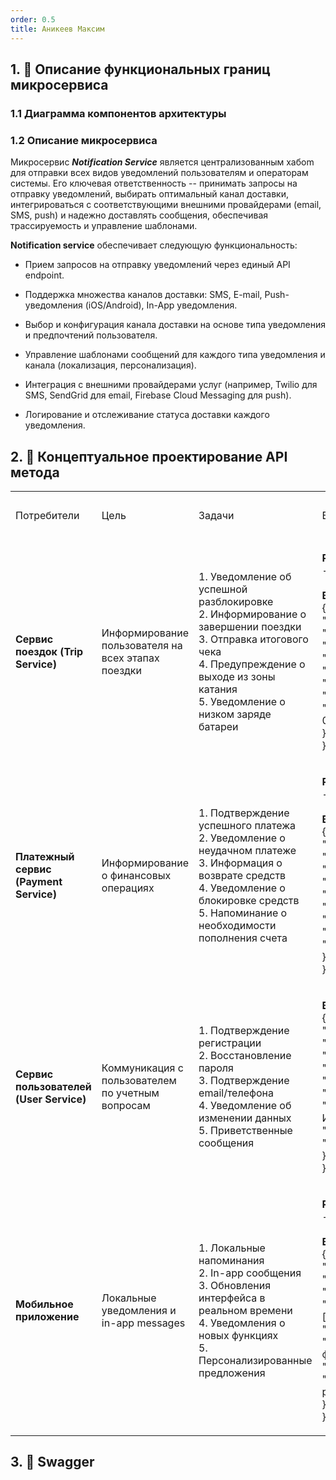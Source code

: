 ```yaml
---
order: 0.5
title: Аникеев Максим
---
```


## 1\. 📖 Описание функциональных границ микросервиса

### 1\.1 Диаграмма компонентов архитектуры

<mermaid path="./anikeev-maxim.mermaid" width="780px" height="143px"/>

### 1\.2 Описание микросервиса

Микросервис ***Notification Service*** является централизованным хабоm для отправки всех видов уведомлений пользователям и операторам системы. Его ключевая ответственность -- принимать запросы на отправку уведомлений, выбирать оптимальный канал доставки, интегрироваться с соответствующими внешними провайдерами (email, SMS, push) и надежно доставлять сообщения, обеспечивая трассируемость и управление шаблонами.

**Notification service** обеспечивает следующую функциональность:

-  Прием запросов на отправку уведомлений через единый API endpoint.

-  Поддержка множества каналов доставки: SMS, E-mail, Push-уведомления (iOS/Android), In-App уведомления.

-  Выбор и конфигурация канала доставки на основе типа уведомления и предпочтений пользователя.

-  Управление шаблонами сообщений для каждого типа уведомления и канала (локализация, персонализация).

-  Интеграция с внешними провайдерами услуг (например, Twilio для SMS, SendGrid для email, Firebase Cloud Messaging для push).

-  Логирование и отслеживание статуса доставки каждого уведомления.



## 2\. 🧩 Концептуальное проектирование API метода

<table header="row">
<colgroup><col width="156"/><col width="180"/><col width="183"/><col width="192"/><col width="239"/></colgroup>
<tr>
<td>

Потребители

</td>
<td>

Цель

</td>
<td>

Задачи

</td>
<td>

Входные данные

</td>
<td>

Выходные данные

</td>
</tr>
<tr>
<td>

**Сервис поездок (Trip Service)**

</td>
<td>

Информирование пользователя на всех этапах поездки

</td>
<td>

1\. Уведомление об успешной разблокировке\
2\. Информирование о завершении поездки\
3\. Отправка итогового чека\
4\. Предупреждение о выходе из зоны катания\
5\. Уведомление о низком заряде батареи

</td>
<td>

**Path Parameters:**\
\- `user_id`: UUID\
\
**Body JSON:**\
\{\
"template_key": "trip_started",\
"channels": \["push", "sms"\],\
"parameters": \{\
"scooter_id": "sct_123",\
"start_time": "2024-01-20T10:30:00Z"\
}\
}

</td>
<td>

**Успех (200):**\
\{\
"notification_id": "notif_987",\
"status": "accepted"\
}\
\
**Ошибки:**\
\- 404 Not Found\
\- 429 Too Many Requests

</td>
</tr>
<tr>
<td>

**Платежный сервис (Payment Service)**

</td>
<td>

Информирование о финансовых операциях

</td>
<td>

1\. Подтверждение успешного платежа\
2\. Уведомление о неудачном платеже\
3\. Информация о возврате средств\
4\. Уведомление о блокировке средств\
5\. Напоминание о необходимости пополнения счета

</td>
<td>

**Path Parameters:**\
\- `user_id`: UUID\
\
**Body JSON:**\
\{\
"template_key": "payment_success",\
"channels": \["email", "push"\],\
"parameters": \{\
"amount": 150.50,\
"currency": "RUB",\
"transaction_id": "txn_456"\
}\
}

</td>
<td>

**Успех (200):**\
\{\
"notification_id": "notif_988",\
"status": "accepted"\
}\
\
**Ошибки:**\
\- 400 Bad Request\
\- 403 Forbidden

</td>
</tr>
<tr>
<td>

**Сервис пользователей (User Service)**

</td>
<td>

Коммуникация с пользователем по учетным вопросам

</td>
<td>

1\. Подтверждение регистрации\
2\. Восстановление пароля\
3\. Подтверждение email/телефона\
4\. Уведомление об изменении данных\
5\. Приветственные сообщения

</td>
<td>

**Body JSON:**\
\{\
"user_id": "usr_789",\
"template_key": "welcome_message",\
"channels": \["email", "push"\],\
"parameters": \{\
"user_name": "Иван Иванов",\
"signup_date": "2024-01-20"\
}\
}

</td>
<td>

**Успех (200):**\
\{\
"notification_id": "notif_989",\
"status": "accepted"\
}\
\
**Ошибки:**\
\- 404 Not Found\
\- 500 Internal Server Error

</td>
</tr>
<tr>
<td>

**Мобильное приложение**

</td>
<td>

Локальные уведомления и in-app messages

</td>
<td>

1\. Локальные напоминания\
2\. In-app сообщения\
3\. Обновления интерфейса в реальном времени\
4\. Уведомления о новых функциях\
5\. Персонализированные предложения

</td>
<td>

**Path Parameters:**\
\- `device_id`: string\
\
**Body JSON:**\
\{\
"user_id": "usr_345",\
"template_key": "in_app_message",\
"channels": \["in_app"\],\
"parameters": \{\
"title": "Новая функция",\
"message": "Доступен новый режим экономии"\
}\
}

</td>
<td>



</td>
</tr>
</table>

## 3\. 🤝 Swagger